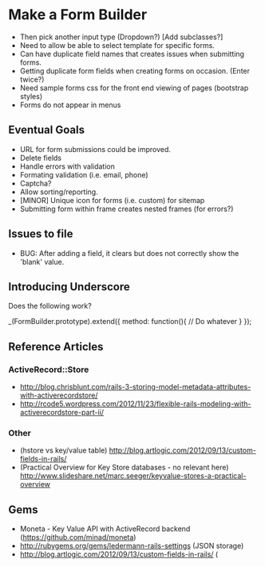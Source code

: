 # Make a Form Builder

* Then pick another input type (Dropdown?)  [Add subclasses?]
* Need to allow be able to select template for specific forms.
* Can have duplicate field names that creates issues when submitting forms.
* Getting duplicate form fields when creating forms on occasion. (Enter twice?)
* Need sample forms css for the front end viewing of pages (bootstrap styles)
* Forms do not appear in menus

## Eventual Goals

* URL for form submissions could be improved.
* Delete fields
* Handle errors with validation
* Formating validation (i.e. email, phone)
* Captcha?
* Allow sorting/reporting.
* [MINOR] Unique icon for forms (i.e. custom) for sitemap
* Submitting form within frame creates nested frames (for errors?)

## Issues to file

* BUG: After adding a field, it clears but does not correctly show the 'blank' value.


## Introducing Underscore

Does the following work?

_(FormBuilder.prototype).extend({
    method: function(){
      // Do whatever
    }
});

## Reference Articles

### ActiveRecord::Store

* http://blog.chrisblunt.com/rails-3-storing-model-metadata-attributes-with-activerecordstore/
* http://rcode5.wordpress.com/2012/11/23/flexible-rails-modeling-with-activerecordstore-part-ii/

### Other

* (hstore vs key/value table) http://blog.artlogic.com/2012/09/13/custom-fields-in-rails/
* (Practical Overview for Key Store databases - no relevant here) http://www.slideshare.net/marc.seeger/keyvalue-stores-a-practical-overview

## Gems

* Moneta - Key Value API with ActiveRecord backend (https://github.com/minad/moneta)
* http://rubygems.org/gems/ledermann-rails-settings (JSON storage)
* http://blog.artlogic.com/2012/09/13/custom-fields-in-rails/ (